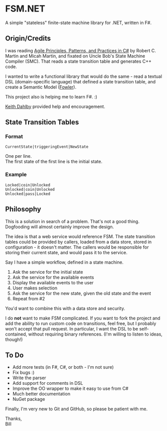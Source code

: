 FSM.NET
=======

A simple &quot;stateless&quot; finite-state machine library for .NET, written in F#.

## Origin/Credits

I was reading
[Agile Principles, Patterns, and Practices in C#](http://www.amazon.com/Agile-Principles-Patterns-Practices-C/dp/0131857258)
by Robert C. Martin and Micah Martin, and fixated on Uncle Bob's
State Machine Compiler (SMC). That reads a state transition table and
generates C++ code.

I wanted to write a functional library that would do the same - read
a textual DSL (domain-specific language) that defined a state transition table,
and create a Semantic Model ([Fowler](http://martinfowler.com/books/dsl.html)).

This project also is helping me to learn F#. :) 

[Keith Dahlby](https://twitter.com/dahlbyk) provided help and encouragement.

## State Transition Tables

### Format

    CurrentState|triggeringEvent|NewState

One per line.  
The first state of the first line is the initial state.

### Example

    Locked|coin|Unlocked
    Unlocked|coin|Unlocked
    Unlocked|pass|Locked

## Philosophy

This is a solution in search of a problem. That's not a good thing.
Dogfooding will almost certainly improve the design.

The idea is that a web service would reference FSM. The state transition
tables could be provided by callers, loaded from a data store, stored in
configuration - it doesn't matter. The callers would be responsible for
storing their current state, and would pass it to the service.

Say I have a simple workflow, defined in a state machine.

1. Ask the service for the initial state
2. Ask the service for the available events
3. Display the available events to the user
4. User makes selection
5. Ask the service for the new state, given the old state and the event
6. Repeat from #2

You'd want to combine this with a data store and security.

I do **not** want to make FSM complicated. If you want to fork the project
and add the ability to run custom code on transitions, feel free, but I
probably won't accept that pull request. In particular, I want the DSL to
be self-contained, without requiring binary references. (I'm willing to
listen to ideas, though!)

## To Do

+ Add more tests (in F#, C#, or both - I'm not sure)
+ Fix bugs :)
+ Write the parser
+ Add support for comments in DSL
+ Improve the OO wrapper to make it easy to use from C#
+ Much better documentation
+ NuGet package

Finally, I'm very new to Git and GitHub, so please be patient with me.

Thanks,  
Bill